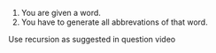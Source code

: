 1. You are given a word.
2. You have to generate all abbrevations of that word.

Use recursion as suggested in question video


